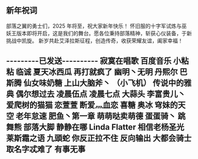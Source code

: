 ## 新年祝词
部落之翼的勇士们，2025 年将至，祝大家新年快乐！
怀旧服的十字军试炼与巫妖王版本即将开启，这是我们的舞台。愿各位秉持部落精神，斩获心仪装备，于新挑战中凯旋。
新岁共赴艾泽拉斯征程，创造传奇，收获荣耀友谊，阖家幸福！

---------已发送----------
寂寞在唱歌
百度音乐
小粘粘
临诚
夏天冰西瓜
再打就疯了
幽明丶无明
丹熙尔
巴斯腾
仙女味奶糖
上山大脑斧丶 （小飞机）
传说中的雅典
偶尔想过去
凌晨伍点
凌晨七点
大蒜头
李富贵儿丶
爱爬树的猫猫
恋萱萱
断爱灬血恋
喜糖
奥冰
穹妹的天空
老年怠速
肥鱼丶第一章
萌萌哒卖萌德
蛋蛋骑丶
跳舞熊
部落大脚
静静在哪
Linda
Flatter
相信老杨圣光
莱斯霜之语
九頭蛇
你反正拉不住
反向输出
大都会骑士
取名字忒难了
有事无事
---------------





